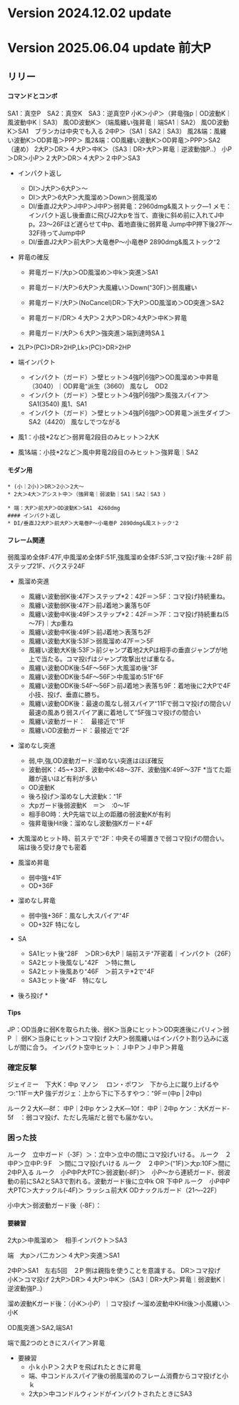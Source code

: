 # Version 2024.12.02 update

# Version 2025.06.04 update 前大P
## リリー 
  #### コマンドとコンボ　
  SA1：真空P　SA2：真空K　SA3：逆真空P
  小K＞小P＞（昇竜強p｜OD波動K｜風波動中K｜SA3）
  風OD波動K＞（端風纏い強昇竜｜端SA1｜SA2）
  風OD波動K＞SA1　ブランカは中央でも入る
  2中P＞（SA1｜SA2｜SA3）
  風2&端：風纏い波動K＞OD昇竜＞PPP＞
  風2&端：OD風纏い波動K＞OD昇竜＞PPP＞SA2（速め）
  2大P＞DR＞４大P＞中K＞（SA3｜DR>大P＞昇竜｜逆波動強P..） 
  小P＞DR＞小P＞２大P＞DR＞４大P＞２中P＞SA3 
  * インパクト返し
    * DI＞J大P＞6大P＞～
    * DI＞大P＞6大P＞大風溜め＞Down＞弱風溜め
    * DI/垂直J2大P＞J中P＞J中P＞弱昇竜：2960dmg&風ストック―1
      メモ：インパクト返し後垂直に飛びJ2大pを当て、直後に斜め前に入れてJ中p。23～26Fほど遅らせて中p、着地直後に弱昇竜
      Jump中P押下後27F～32F待ってJump中P  
    * DI/垂直J2大P＞前大P＞大竜巻P～小竜巻P 2890dmg&風ストック⁺2
  * 昇竜の確反
    * 昇竜ガード/大p＞OD風溜め＞中k＞突進＞SA1
     
    * 昇竜ガード/大P＞6大P＞大風纏い＞Down(⁺30F)＞弱風纏い
    * 昇竜ガード/大P＞(NoCancel)DR＞下大P＞OD風溜め＞OD突進＞SA2
    * 昇竜ガード/DR＞４大P＞２大P＞DR＞4大P＞中K＞昇竜
    * 昇竜ガード/大P＞６大P＞強突進＞端到達時SA１
  * 2LP>(PC)>DR>2HP,Lk>(PC)>DR>2HP
  * 端インパクト
    * インパクト（ガード）＞壁ヒット＞4強P|6強P＞OD風溜め＞中昇竜（3040）｜OD昇竜⁺派生（3660）   風なし　OD2
    * インパクト（ガード）＞壁ヒット＞4強P|6強P＞風強スパイア＞SA1(3540)                       風1、SA1
    * インパクト（ガード）＞壁ヒット＞4強P|6強P＞OD昇竜＞派生ダイブ＞SA2（4420）                風なしでつながる

  * 風1：小技*2など＞弱昇竜2段目のみヒット＞2大K
  * 風1&端：小技*2など＞風中昇竜2段目のみヒット＞強昇竜｜SA2　
  #### モダン用 
    * (小｜2小)＞DR＞2小＞2大～
    * 2大＞4大＞アシスト中＞（強昇竜｜弱波動｜SA1｜SA2｜SA3 ）
    
    * 端：大P＞前大P＞OD波動K＞SA1　4260dmg 
    #### インパクト返し
    * DI/垂直J2大P＞前大P＞大竜巻P～小竜巻P 2890dmg&風ストック⁺2

#### フレーム関連
  弱風溜め全体F:47F,中風溜め全体F:51F,強風溜め全体F:53F,コマ投げ後:＋28F
  前ステップ21F、バクステ24F
* 風溜め突進
  * 風纏い波動弱K後:47F＞ステップ*2：42F＝＞5F：コマ投げ持続重ね。
  * 風纏い波動弱K後:47F＞前J着地＞裏落ち0F
  * 風纏い波動中K後:49F＞ステップ*2：42F＝＞7F：コマ投げ持続重ね(5～7F)｜大p重ね
  * 風纏い波動中K後:49F＞前J着地＞表落ち2F
  * 風纏い波動大K後:53F＞弱風溜め:47F＝＞5F
  * 風纏い波動大K後:53F＞前ジャンプ着地2大Pは相手の垂直ジャンプが地上で当たる。コマ投げはジャンプ攻撃出せば重なる。
  * 風纏い波動ODK後:54F～56F＞大風溜め後⁺3F
  * 風纏い波動ODK後:54F～56F＞中風溜め:51F⁺6F
  * 風纏い波動ODK後:54F～56F＞前J着地＞表落ち9F：着地後に2大Pで4F小技、投げ、垂直に勝ち。
  * 風纏い波動ODK後：最速の風なし弱スパイア⁺11Fで弱コマ投げの間合い/最速の風あり弱スパイア裏に着地して⁺5F強コマ投げの間合い　
  * 風纏い波動ガード：　最接近で⁺1F
  * 風纏いOD波動ガード：最接近で⁺2F
* 溜めなし突進
  * 弱,中,強,OD波動ガード:溜めない突進はほぼ確反
  * 波動弱K：45~+33F、波動中K:48～37F、波動強K:49F～37F *当てた距離が遠いほど有利が多い
  * OD波動K
  * 後ろ投げ＞溜めなし大波動k：⁺1F
  * 大pガード後弱波動K　＝＞　:0～1F
  * 相手BO時：大P先端で以上の距離の弱波動Kが有利
  * 強昇竜後Hit後：溜めなし波動強Kガード+4F
* 大風溜めヒット時、前ステで⁺2F：中央その場置きで弱コマ投げの間合い。端は後ろ受け身でも密着

* 風溜め昇竜
  * 弱中強+41F
  * OD+36F 
* 溜めなし昇竜
  * 弱中強+36F：風なし大スパイア⁺4F
  * OD+32F 特になし
* SA
  * SA1ヒット後⁺28F　＞DR＞6大P｜端前ステ⁺7F密着｜インパクト（26F）
  * SA2ヒット後風なし⁺42F　＞特に無し
  * SA2ヒット後風あり⁺46F　＞前ステ*2で⁺4F
  * SA3ヒット後⁺4F　特になし
* 後ろ投げ
  * 
#### Tips
JP：OD当身に弱Kを取られた後、弱K＞当身にヒット＞OD突進後にパリィ＞弱P ｜ 弱K＞当身にヒット＞コマ投げ
2大P＞弱風纏いはインパクト割り込みに返しが間に合う。
インパクト空中ヒット：Ｊ中Ｐ＞Ｊ中Ｐ＞昇竜

### 確定反撃
ジェイミー　下大K：中p
マノン
　ロン・ポワン　下から上に蹴り上げるやつ:⁺11F＝大P
  強デガジェ：上から下に下ろすやつ：⁺9F＝(中p | 2中p)
  

ルーク２大K―8f：  中P｜2中p
ケン２大K―10f：   中P｜2中p
ケン：大Kガード‐5f　：弱コマ投げ、ただし先端だと弱でも届かない。
### 困った技
ルーク　立中ガード（‐3F）＞：立中＞立中の間にコマ投げいける。
ルーク　２中P＞立中P:９F　＞間にコマ投げいける
ルーク　２中P＞(⁺1F)＞大p:10F＞間に2中P入る
ルーク　小P中P大PTC＞弱波動(‐8F)＞　小P～から連続ガード、弱波動の前にSA2とSA3で割れる。波動ガード後に立中k OR 下中P
ルーク　小P中P大PTC＞大ナックル(‐4F)＞
ラッシュ前大K
ODナックルガード（21～‐22F）

小中大＞弱波動ガード後（‐8F）：　

#### 要練習
  2大p＞中風溜め＞　相手インパクト＞SA3　

  端　大p＞パ二カン＞４大P＞突進＞SA1

  2中P＞SA1　左右5回　２P 側は親指を使うことを意識する。
  DR＞コマ投げ　小K＞コマ投げ
  2大P＞DR＞４大P＞中K＞（SA3｜DR>大P＞昇竜｜弱波動K｜逆波動強P..）


  溜め波動Kガード後：（小K＞小P）｜コマ投げ
  ～溜め波動中KHit後＞小風纏い＞小K

  OD風突進＞SA2,端SA1

端で風2つのときにスパイア＞昇竜

* 要練習
  - 小ｋ小Ｐ＞２大Ｐを飛ばれたときに昇竜
  - 端、中コンドルスパイア後の弱風溜めのフレーム消費からコマ投げと小ｋ
  - 2大p＞中コンドルウィンドがインパクトされたときにSA3


